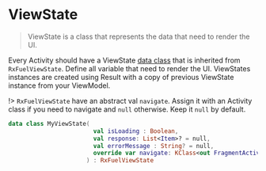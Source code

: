 # ViewState

> ViewState is a class that represents the data that need to render the UI.

Every Activity should have a ViewState [data class](https://kotlinlang.org/docs/reference/data-classes.html) that is inherited from `RxFuelViewState`. Define all variable that need to render the UI. ViewStates instances are created using Result with a copy of previous ViewState instance from your ViewModel.

!> `RxFuelViewState` have an abstract val `navigate`. Assign it with an Activity class if you need to navigate and `null` otherwise. Keep it `null` by default.

```kotlin
data class MyViewState(
                        val isLoading : Boolean,
                        val response: List<Item>? = null,
                        val errorMessage : String? = null,
                        override var navigate: KClass<out FragmentActivity>? = null
                      ) : RxFuelViewState
```
